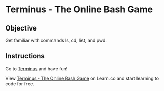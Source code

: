 

# Terminus - The Online Bash Game

## Objective

Get familiar with commands ls, cd, list, and pwd.

## Instructions

Go to [Terminus](http://www.mprat.org/Terminus/) and have fun!

<p data-visibility='hidden'>View <a href='https://learn.co/lessons/bash-game-readme' title='Terminus - The Online Bash Game'>Terminus - The Online Bash Game</a> on Learn.co and start learning to code for free.</p>
